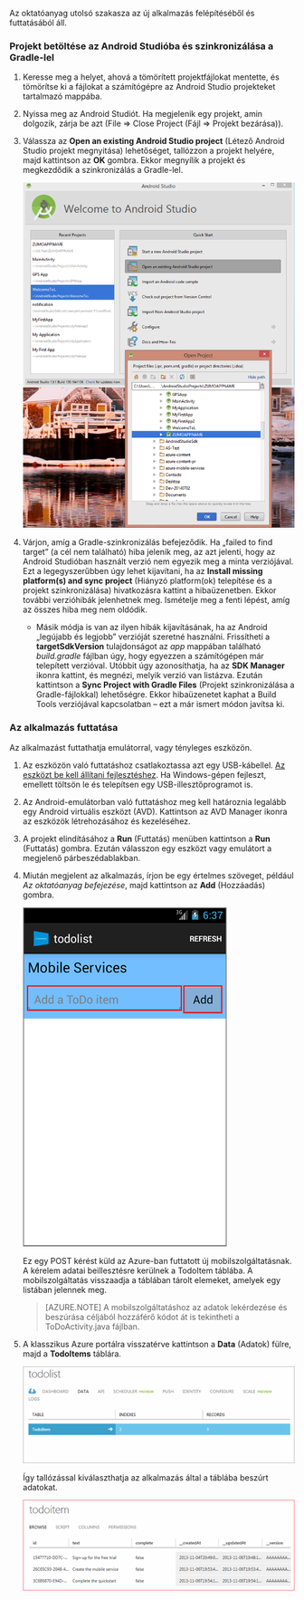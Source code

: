 Az oktatóanyag utolsó szakasza az új alkalmazás felépítéséből és futtatásából áll.

### Projekt betöltése az Android Studióba és szinkronizálása a Gradle-lel

1. Keresse meg a helyet, ahová a tömörített projektfájlokat mentette, és tömörítse ki a fájlokat a számítógépre az Android Studio projekteket tartalmazó mappába.

2. Nyissa meg az Android Studiót. Ha megjelenik egy projekt, amin dolgozik, zárja be azt (File => Close Project (Fájl => Projekt bezárása)).

3. Válassza az **Open an existing Android Studio project** (Létező Android Studio projekt megnyitása) lehetőséget, tallózzon a projekt helyére, majd kattintson az **OK** gombra. Ekkor megnyílik a projekt és megkezdődik a szinkronizálás a Gradle-lel.

    ![](./media/mobile-services-android-get-started/android-studio-import-project.png)

4. Várjon, amíg a Gradle-szinkronizálás befejeződik. Ha „failed to find target” (a cél nem található) hiba jelenik meg, az azt jelenti, hogy az Android Studióban használt verzió nem egyezik meg a minta verziójával. Ezt a legegyszerűbben úgy lehet kijavítani, ha az **Install missing platform(s) and sync project** (Hiányzó platform(ok) telepítése és a projekt szinkronizálása) hivatkozásra kattint a hibaüzenetben. Ekkor további verzióhibák jelenhetnek meg. Ismételje meg a fenti lépést, amíg az összes hiba meg nem oldódik.
    - Másik módja is van az ilyen hibák kijavításának, ha az Android „legújabb és legjobb” verzióját szeretné használni. Frissítheti a **targetSdkVersion** tulajdonságot az *app* mappában található *build.gradle* fájlban úgy, hogy egyezzen a számítógépen már telepített verzióval. Utóbbit úgy azonosíthatja, ha az **SDK Manager** ikonra kattint, és megnézi, melyik verzió van listázva. Ezután kattintson a **Sync Project with Gradle Files** (Projekt szinkronizálása a Gradle-fájlokkal) lehetőségre. Ekkor hibaüzenetet kaphat a Build Tools verziójával kapcsolatban – ezt a már ismert módon javítsa ki.

### Az alkalmazás futtatása

Az alkalmazást futtathatja emulátorral, vagy tényleges eszközön.

1. Az eszközön való futtatáshoz csatlakoztassa azt egy USB-kábellel. [Az eszközt be kell állítani fejlesztéshez](https://developer.android.com/training/basics/firstapp/running-app.html). Ha Windows-gépen fejleszt, emellett töltsön le és telepítsen egy USB-illesztőprogramot is.

2. Az Android-emulátorban való futtatáshoz meg kell határoznia legalább egy Android virtuális eszközt (AVD). Kattintson az AVD Manager ikonra az eszközök létrehozásához és kezeléséhez.

3. A projekt elindításához a **Run** (Futtatás) menüben kattintson a **Run** (Futtatás) gombra. Ezután válasszon egy eszközt vagy emulátort a megjelenő párbeszédablakban.

4. Miután megjelent az alkalmazás, írjon be egy értelmes szöveget, például _Az oktatóanyag befejezése_, majd kattintson az **Add** (Hozzáadás) gombra.

    ![](./media/mobile-services-android-get-started/mobile-quickstart-startup-android.png)

    Ez egy POST kérést küld az Azure-ban futtatott új mobilszolgáltatásnak. A kérelem adatai beillesztésre kerülnek a TodoItem táblába. A mobilszolgáltatás visszaadja a táblában tárolt elemeket, amelyek egy listában jelennek meg.

    > [AZURE.NOTE] A mobilszolgáltatáshoz az adatok lekérdezése és beszúrása céljából hozzáférő kódot át is tekintheti a ToDoActivity.java fájlban.

8. A klasszikus Azure portálra visszatérve kattintson a **Data** (Adatok) fülre, majd a **TodoItems** táblára.

    ![](./media/mobile-services-android-get-started/mobile-data-tab1.png)

    Így tallózással kiválaszthatja az alkalmazás által a táblába beszúrt adatokat.

    ![](./media/mobile-services-android-get-started/mobile-data-browse.png)



<!--HONumber=Jun16_HO2-->


